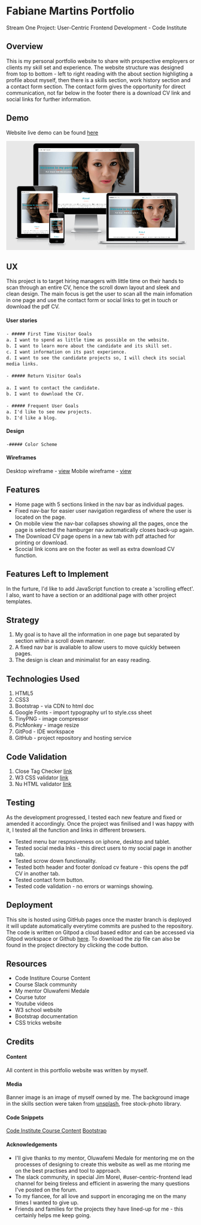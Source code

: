 
# Fabiane Martins Portfolio

Stream One Project: User-Centric Frontend Development - Code Institute 

## Overview

This is my personal portfolio website to share with prospective employers or clients my skill set and experience. The website structure was designed from top to bottom - left to right reading with the about section highligting a profile about myself, then there is a skills section, work history section and a contact form section.
The contact form gives the opportunity for direct communication, not far below in the footer there is a download CV link and social links for further information.

## Demo 

Website live demo can be found [here](https://fabiane-martins.github.io/personal-portfolio/)

![Desktop Demo](assets/docs/web-demo.png)

## UX

This project is to target hiring managers with little time on their hands to scan through an entire CV, hence the scroll down layout and sleek and clean design. The main focus is get the user to scan all the main infomation in one page and use the contact form or social links to get in touch or download the pdf CV.



#### User stories
    - ##### First Time Visitor Goals
    a. I want to spend as little time as possible on the website.
    b. I want to learn more about the candidate and its skill set.
    c. I want information on its past experience.
    d. I want to see the candidate projects so, I will check its social media links.

    - ##### Return Visitor Goals
    
    a. I want to contact the candidate. 
    b. I want to download the CV.

    - ##### Frequent User Goals
    a. I'd like to see new projects.
    b. I'd like a blog.

#### Design
    -##### Color Scheme
    

#### Wireframes

Desktop wireframe - [view](assets/docs/desktop-framework.png)
Mobile wireframe - [view](assets/docs/mobile-framework.png)


## Features

- Home page with 5 sections linked in the nav bar as individual pages.
- Fixed nav-bar for easier user navigation regardless of where the user is located on the page.
- On mobile view the nav-bar collapses showing all the pages, once the page is selected the hamburger nav automatically closes back-up again.
- The Download CV page opens in a new tab with pdf attached for printing or download.
- Scocial link icons are on the footer as well as extra download CV function.

## Features Left to Implement

In the furture, I'd like to add JavaScript function to create a 'scrolling effect'. I also, want to have a section or an additional page with other project templates.

## Strategy

1. My goal is to have all the information in one page but separated by section within a scroll down manner.
2. A fixed nav bar is avaliable to allow users to move quickly between pages.
3. The design is clean and minimalist for an easy reading.

## Technologies Used

1. HTML5
2. CSS3
3. Bootstrap - via CDN to html doc
4. Google Fonts - import typography url to style.css sheet
5. TinyPNG - image compressor
6. PicMonkey - image resize
7. GitPod - IDE workspace
8. GitHub - project repository and hosting service

## Code Validation

1. Close Tag Checker [link](https://www.aliciaramirez.com/closing-tags-checker/)
2. W3 CSS validator [link](https://jigsaw.w3.org/css-validator/)
3. Nu HTML validator [link](https://validator.w3.org/nu/#textarea)

## Testing

As the development progressed, I tested each new feature and fixed or amended it accordingly. Once the project was finilised and I was happy with it, I tested all the function and links in different browsers.
- Tested menu bar respnsiveness on iphone, desktop and tablet.
- Tested social media lnks - this direct users to my social page in another tab.
- Tested scrow down functionality.
- Tested both header and footer donload cv feature - this opens the pdf CV in another tab.
- Tested contact form button.
- Tested code validation - no errors or warnings showing.

## Deployment

This site is hosted using GitHub pages once the master branch is deployed it will update automatically everytime commits are pushed to the repository. 
The code is written on Gitpod a cloud based editor and can be accessed via Gitpod workspace or Github [here](https://github.com/Fabiane-Martins/personal-portfolio). To download the zip file can also be found in the project directory by clicking the code button. 

## Resources

- Code Institure Course Content
- Course Slack community
- My mentor Oluwafemi Medale
- Course tutor
- Youtube videos
- W3 school website
- Bootstrap documentation
- CSS tricks website

## Credits

#### Content

All content in this portfolio website was written by myself.

#### Media

Banner image is an image of myself owned by me. The background image in the skills section were taken from [unsplash](https://unsplash.com/images/stock), free stock-photo library. 

#### Code Snippets

[Code Institute Course Content](https://courses.codeinstitute.net/)
[Bootstrap](https://getbootstrap.com/)

#### Acknowledgements

- I'll give thanks to my mentor, Oluwafemi Medale for mentoring me on the processes of designing to create this website as well as me ntoring me on the best practises and tool to approach.
- The slack community, in special Jim Morel, #user-centric-frontend lead channel for being tireless and efficient in aswering the many questions I've posted on the forum. 
- To my fiancee, for all love and support in encoraging me on the many times I wanted to give up. 
- Friends and families for the projects they have lined-up for me - this certainly helps me keep going.